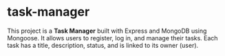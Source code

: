 # task-manager
This project is a **Task Manager** built with Express and MongoDB using Mongoose. It allows users to register, log in, and manage their tasks. Each task has a title, description, status, and is linked to its owner (user).
